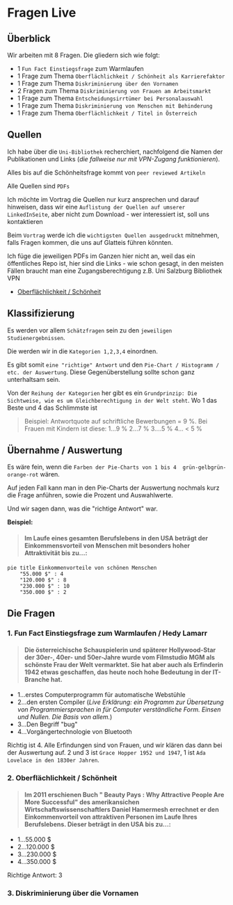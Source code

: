 # Fragen Live

## Überblick

Wir arbeiten mit 8 Fragen. Die gliedern sich wie folgt:

- 1 ``Fun Fact Einstiegsfrage`` zum Warmlaufen
- 1 Frage zum Thema ``Oberflächlichkeit / Schönheit als Karrierefaktor``
- 1 Frage zum Thema ``Diskriminierung über den Vornamen``
- 2 Fragen zum Thema ``Diskriminierung von Frauen am Arbeitsmarkt``
- 1 Frage zum Thema ``Entscheidungsirrtümer bei Personalauswahl``
- 1 Frage zum Thema ``Diskriminierung von Menschen mit Behinderung``
- 1 Frage zum Thema ``Oberflächlichkeit / Titel in Österreich``

## Quellen

Ich habe über die ``Uni-Bibliothek`` recherchiert, nachfolgend die Namen der Publikationen und Links (*die fallweise nur mit VPN-Zugang funktionieren*).

Alles bis auf die Schönheitsfrage kommt von ``peer reviewed Artikeln``

Alle Quellen sind ``PDFs``

Ich möchte im Vortrag die Quellen nur kurz ansprechen und darauf hinweisen, dass wir eine ``Auflistung der Quellen auf umserer LinkedInSeite``, aber nicht zum Download - wer interessiert ist, soll uns kontaktieren

Beim ``Vortrag`` werde ich die ``wichtigsten Quellen ausgedruckt`` mitnehmen, falls Fragen kommen, die uns auf Glatteis führen könnten.

Ich füge die jeweiligen PDFs im Ganzen hier nicht an, weil das ein öffentliches Repo ist, hier sind die Links - wie schon gesagt, in den meisten Fällen braucht man eine Zugangsberechtigung z.B. Uni Salzburg Bibliothek VPN

- [Oberflächlichkeit / Schönheit](https://www.degruyter.com/document/doi/10.1515/9781400839445/html)


## Klassifizierung

Es werden vor allem ``Schätzfragen`` sein zu den ``jeweiligen Studienergebnissen``.

Die werden wir in die ``Kategorien 1,2,3,4`` einordnen.

Es gibt somit ``eine "richtige" Antwort`` und den ``Pie-Chart / Histogramm / etc. der Auswertung``. Diese Gegenüberstellung sollte schon ganz unterhaltsam sein.

Von der ``Reihung der Kategorien`` her gibt es ein ``Grundprinzip: Die Sichtweise, wie es um Gleichberechtigung in der Welt steht``. Wo 1 das Beste und 4 das Schlimmste ist

> Beispiel:  Antwortquote auf schriftliche Bewerbungen = 9 %. Bei Frauen mit Kindern ist diese: 1...9 %   2...7 %    3....5 %     4... < 5 %

## Übernahme / Auswertung

Es wäre fein, wenn die ``Farben der Pie-Charts von 1 bis 4  grün-gelbgrün-orange-rot``  wären.

Auf jeden Fall kann man in den Pie-Charts der Auswertung nochmals kurz die Frage anführen, sowie die Prozent und Auswahlwerte.

Und wir sagen dann, was die "richtige Antwort" war.

**Beispiel:**

> 
> #### Im Laufe eines gesamten Berufslebens in den USA beträgt der Einkommensvorteil von Menschen mit besonders hoher Attraktivität bis zu...:
>
```mermaid
pie title Einkommenvorteile von schönen Menschen
    "55.000 $" : 4
    "120.000 $" : 8
    "230.000 $" : 10
    "350.000 $" : 2
```



## Die Fragen

### 1. Fun Fact Einstiegsfrage zum Warmlaufen / Hedy Lamarr

> 
> #### Die österreichische Schauspielerin und späterer Hollywood-Star der 30er-, 40er- und 50er-Jahre wurde vom Filmstudio MGM als schönste Frau der Welt vermarktet. Sie hat aber auch als Erfinderin 1942 etwas geschaffen, das heute noch hohe Bedeutung in der IT-Branche hat.
>

- 1...erstes Computerprogramm für automatische Webstühle
- 2...den ersten Compiler (*Live Erklärung: ein Programm zur Übersetzung von Programmiersprachen in für Computer verständliche Form. Einsen und Nullen. Die Basis von allem.*)
- 3...Den Begriff "bug"
- 4...Vorgängertechnologie von Bluetooth

Richtig ist 4. Alle Erfindungen sind von Frauen, und wir klären das dann bei der Auswertung auf. 2 und 3 ist ``Grace Hopper 1952 und 1947``, 1 ist ``Ada Lovelace in den 1830er Jahren``. 

### 2. Oberflächlichkeit / Schönheit

> 
> #### Im 2011 erschienen Buch " Beauty Pays : Why Attractive People Are More Successful" des amerikansichen Wirtschaftswissenschaftlers Daniel Hamermesh errechnet er den Einkommenvorteil von attraktiven Personen im Laufe Ihres Berufslebens. Dieser beträgt in den USA bis zu...:
>

-  1...55.000 $
-  2...120.000 $
-  3...230.000 $
-  4...350.000 $

Richtige Antwort: 3

### 3. Diskriminierung über die Vornamen

